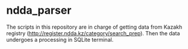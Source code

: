 # ndda_parser
The scripts in this repository are in charge of getting data from Kazakh registry (http://register.ndda.kz/category/search_prep). Then the data undergoes a processing in SQLite terminal.

